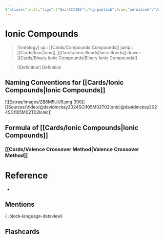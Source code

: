 ```yaml
---
{"aliases":null,"tags":["Uni/SCI105"],"dg-publish":true,"permalink":"/cards/ionic-compounds/","dgPassFrontmatter":true}
---
```


# Ionic Compounds

> [!ontology]
> up:: [[Cards/Compounds\|Compounds]]
> jump:: [[Cards/Ions\|Ions]], [[Cards/Ionic Bonds\|Ionic Bonds]]
> down:: [[Cards/Binary Ionic Compounds\|Binary Ionic Compounds]]

> [!Definition] Definition

## Naming Conventions for [[Cards/Ionic Compounds\|Ionic Compounds]]

![[Extras/Images/ZB8M5UU9.png\|300]]
[[Sources/Video/@davidmckay2024SCI105M02T02Ionic\|@davidmckay2024SCI105M02T02Ionic]]

## Formula of [[Cards/Ionic Compounds\|Ionic Compounds]]

### [[Cards/Valence Crossover Method\|Valence Crossover Method]]

# Reference

- 

## Mentions


{ .block-language-dataview}

## Flashcards